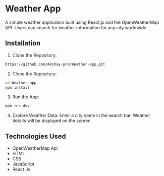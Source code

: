 
# Weather App

A simple weather application built using React.js and the OpenWeatherMap API. Users can search for weather information for any city worldwide


## Installation

1. Clone the Repository:

```bash
https://github.com/Akshay-pro/Weather-app.git
```

2. Clone the Repository:

```bash
cd Weather-app
npm install
```
3. Run the App:
```bash
npm run dev
```

4. Explore Weather Data:
Enter a city name in the search bar.
Weather details will be displayed on the screen.



## Technologies Used

- OpenWeatherMap Api
- HTML
- CSS
- JavaScript
- React Js

